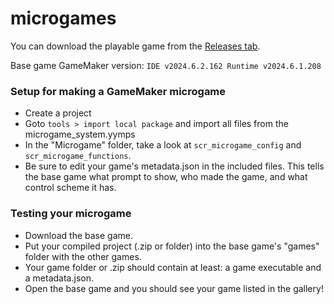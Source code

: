 # microgames

You can download the playable game from the [Releases tab](https://github.com/dlbrown1223/microgames/releases).

Base game GameMaker version: `IDE v2024.6.2.162 Runtime v2024.6.1.208`

### Setup for making a GameMaker microgame

- Create a project
- Goto `tools > import local package` and import all files from the microgame_system.yymps
- In the "Microgame" folder, take a look at `scr_microgame_config` and `scr_microgame_functions`. 
- Be sure to edit your game's metadata.json in the included files. This tells the base game what prompt to show, who made the game, and what control scheme it has. 


### Testing your microgame

- Download the base game.
- Put your compiled project (.zip or folder) into the base game's "games" folder with the other games.
- Your game folder or .zip should contain at least: a game executable and a metadata.json.
- Open the base game and you should see your game listed in the gallery!

